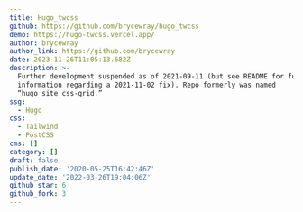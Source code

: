 ```yaml
---
title: Hugo_twcss
github: https://github.com/brycewray/hugo_twcss
demo: https://hugo-twcss.vercel.app/
author: brycewray
author_link: https://github.com/brycewray
date: 2023-11-26T11:05:13.682Z
description: >-
  Further development suspended as of 2021-09-11 (but see README for further
  information regarding a 2021-11-02 fix). Repo formerly was named
  “hugo_site_css-grid.”
ssg:
  - Hugo
css:
  - Tailwind
  - PostCSS
cms: []
category: []
draft: false
publish_date: '2020-05-25T16:42:46Z'
update_date: '2022-03-26T19:04:06Z'
github_star: 6
github_fork: 3
---
```

